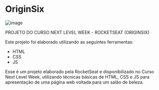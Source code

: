 # OriginSix

![image](https://user-images.githubusercontent.com/87524779/137890172-1e129d88-d8da-4690-9830-f8aa61757bcb.png)


PROJETO DO CURSO NEXT LEVEL WEEK - ROCKETSEAT (ORIGINSIX)

Este projeto foi elaborado utilizando as seguintes ferramentas:

* HTML
* CSS
* JS

Esse é um projeto elaborado pela RocketSeat e disponibilizado no Curso Next Level Week, utilizando técnicas básicas de HTML, CSS e JS para apresentação de uma página web voltada para um salão de beleza.
